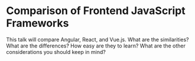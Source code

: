 
# Comparison of Frontend JavaScript Frameworks

This talk will compare Angular, React, and Vue.js. What are the similarities? What are the differences? How easy are they to learn? What are the other considerations you should keep in mind?
